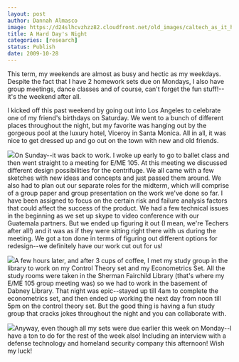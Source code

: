 ```yaml
---
layout: post
author: Dannah Almasco
image: https://d24slhcvzhzz82.cloudfront.net/old_images/caltech_as_it_happens/6a0105349b8251970b0120a680d54b970c.jpg
title: A Hard Day's Night
categories: [research]
status: Publish
date: 2009-10-28
---
```



This term, my weekends are almost as busy and hectic as my weekdays. Despite the fact that I have 2 homework sets due on Mondays, I also have group meetings, dance classes and of course, can't forget the fun stuff!--it's the weekend after all.

I kicked off this past weekend by going out into Los Angeles to celebrate one of my friend's birthdays on Saturday. We went to a bunch of different places throughout the night, but my favorite was hanging out by the gorgeous pool at the luxury hotel, Viceroy in Santa Monica. All in all, it was nice to get dressed up and go out on the town with new and old friends. 

![](https://d24slhcvzhzz82.cloudfront.net/old_images/caltech_as_it_happens/6a0105349b8251970b0120a62988a7970b.jpg)On Sunday--it was back to work. I woke up early to go to ballet class and then went straight to a meeting for E/ME 105. At this meeting we discussed different design possibilities for the centrifuge. We all came with a few sketches with new ideas and concepts and just passed them around. We also had to plan out our separate roles for the midterm, which will comprise of a group paper and group presentation on the work we've done so far. I have been assigned to focus on the certain risk and failure analysis factors that could affect the success of the product. 
We had a few technical issues in the beginning as we set up skype to video conference with our Guatemala partners. But we ended up figuring it out (I mean, we're Techers after all!) and it was as if they were sitting right there with us during the meeting. We got a ton done in terms of figuring out different options for redesign--we definitely have our work cut out for us!


![](https://d24slhcvzhzz82.cloudfront.net/old_images/caltech_as_it_happens/6a0105349b8251970b0120a629dabb970b.jpg)A few hours later, and after 3 cups of coffee, I met my study group in the library to work on my Control Theory set and my Econometrics Set. All the study rooms were taken in the Sherman Fairchild Library (that's where my E/ME 105 group meeting was) so we had to work in the basement of Dabney Library. That night was epic--stayed up till 4am to complete the econometrics set, and then ended up working the next day from noon till 5pm on the control theory set. But the good thing is having a fun study group that cracks jokes throughout the night and you can collaborate with.


![](https://d24slhcvzhzz82.cloudfront.net/old_images/caltech_as_it_happens/6a0105349b8251970b0120a6814ab7970c.jpg)Anyway, even though all my sets were due earlier this week on Monday--I have a ton to do for the rest of the week also! Including an interview with a defense technology and homeland security company this afternoon!
Wish my luck!

